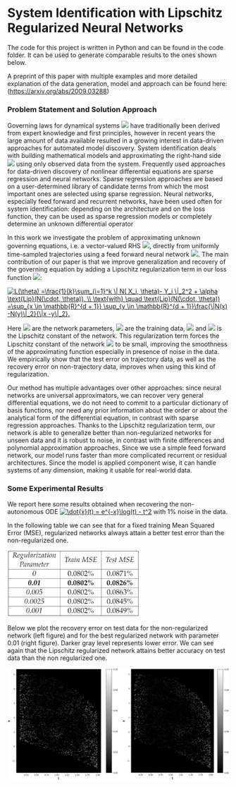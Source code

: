 # System Identification with Lipschitz Regularized Neural Networks
The code for this project is written in Python and can be found in the code folder. It can be used to generate comparable results to the ones shown below.

A preprint of this paper with multiple examples and more detailed explanation of the data generation, model and approach can be found here: (https://arxiv.org/abs/2009.03288)
### Problem Statement and Solution Approach
Governing laws for dynamical systems <img src="https://render.githubusercontent.com/render/math?math=\dot{x}(t)=f(t, x(t))"> have traditionally been derived from expert knowledge and first principles, however in recent years the large amount of data available resulted in a growing interest in data-driven approaches for automated model discovery. System identification deals with building mathematical models and approximating the right-hand side <img src="https://render.githubusercontent.com/render/math?math=f(t, x(t))"> using only observed data from the system.
Frequently used approaches for data-driven discovery of nonlinear differential equations are sparse regression and neural networks. Sparse regression approaches are based on a user-determined library of candidate terms from which the most important ones are selected using sparse regression. Neural networks, especially feed forward and recurrent networks, have been used often for system identification: depending on the architecture and on the loss function, they can be used as sparse regression models or completely determine an unknown differential operator

In this work we investigate the problem of approximating unknown governing equations, i.e. a vector-valued RHS <img src="https://render.githubusercontent.com/render/math?math=f(t, x(t))">, directly from uniformly time-sampled trajectories using a feed forward neural network <img src="https://render.githubusercontent.com/render/math?math=N">. The main contribution of our paper is that we improve generalization and recovery of the governing equation by adding a Lipschitz regularization term in our loss function <img src="https://render.githubusercontent.com/render/math?math=L">:

<a href="https://www.codecogs.com/eqnedit.php?latex=L(\theta)&space;=\frac{1}{k}\sum_{i=1}^k&space;\|&space;N(&space;X_i,&space;\theta)-&space;Y_i&space;\|_2^2&space;&plus;&space;\alpha&space;\text{Lip}(N(\cdot,&space;\theta)),&space;\\&space;\text{with}&space;\quad&space;\text{Lip}(N(\cdot,&space;\theta))&space;=\sup_{x&space;\in&space;\mathbb{R}^{d&space;&plus;&space;1}}&space;\sup_{y&space;\in&space;\mathbb{R}^{d&space;&plus;&space;1}}\frac{\|N(x)&space;-N(y)\|_2}{\|x&space;-y\|_2}." target="_blank"><img src="https://latex.codecogs.com/gif.latex?L(\theta)&space;=\frac{1}{k}\sum_{i=1}^k&space;\|&space;N(&space;X_i,&space;\theta)-&space;Y_i&space;\|_2^2&space;&plus;&space;\alpha&space;\text{Lip}(N(\cdot,&space;\theta)),&space;\\&space;\text{with}&space;\quad&space;\text{Lip}(N(\cdot,&space;\theta))&space;=\sup_{x&space;\in&space;\mathbb{R}^{d&space;&plus;&space;1}}&space;\sup_{y&space;\in&space;\mathbb{R}^{d&space;&plus;&space;1}}\frac{\|N(x)&space;-N(y)\|_2}{\|x&space;-y\|_2}." title="L(\theta) =\frac{1}{k}\sum_{i=1}^k \| N( X_i, \theta)- Y_i \|_2^2 + \alpha \text{Lip}(N(\cdot, \theta)), \\ \text{with} \quad \text{Lip}(N(\cdot, \theta)) =\sup_{x \in \mathbb{R}^{d + 1}} \sup_{y \in \mathbb{R}^{d + 1}}\frac{\|N(x) -N(y)\|_2}{\|x -y\|_2}." /></a>

Here <img src="https://render.githubusercontent.com/render/math?math=\theta"> are the network parameters, <img src="https://render.githubusercontent.com/render/math?math=(X_i, Y_i)"> are the training data, <img src="https://render.githubusercontent.com/render/math?math=\alpha>0"> and <img src="https://render.githubusercontent.com/render/math?math=\text{Lip}(N(\cdot, \theta))"> is the Lipschitz constant of the network. This regularization term forces the Lipschitz constant of the network <img src="https://render.githubusercontent.com/render/math?math=N"> to be small, improving the smoothness of the approximating function especially in presence of noise in the data.
We empirically show that the test error on trajectory data, as well as the recovery error on non-trajectory data, improves when using this kind of regularization.

Our method has multiple advantages over other approaches: since neural networks are universal approximators, we can recover very general differential equations, we do not need to commit to a particular dictionary of basis functions, nor need any prior information about the order or about the analytical form of the differential equation, in contrast with sparse regression approaches. Thanks to the Lipschitz regularization term, our network is able to generalize better than non-regularized networks for unseen data and it is robust to noise, in contrast with finite differences and polynomial approximation approaches. Since we use a simple feed forward network, our model runs faster than more complicated recurrent or residual architectures. Since the model is applied component wise, it can handle systems of any dimension, making it usable for real-world data.

### Some Experimental Results
We report here some results obtained when recovering the non-autonomous ODE <a href="https://www.codecogs.com/eqnedit.php?latex=\dot{x}(t)&space;=&space;e^{-x}\log(t)&space;-&space;t^2" target="_blank"><img src="https://latex.codecogs.com/gif.latex?\dot{x}(t)&space;=&space;e^{-x}\log(t)&space;-&space;t^2" title="\dot{x}(t) = e^{-x}\log(t) - t^2" /></a> with 1% noise in the data.

In the following table we can see that for a fixed training Mean Squared Error (MSE), regularized networks always attain a better test error than the non-regularized one. 

<img src="Images/WiML_Error_table.PNG" width="300">

Below we plot the recovery error on test data for the non-regularized network (left figure) and for the best regularized network with parameter 0.01 (right figure). Darker gray level represents lower error. We can see again that the Lipschitz regularized network attains better accuracy on test data than the non regularized one.

<img src="Images/WiML_NoReg_0.01.png" width="800">
